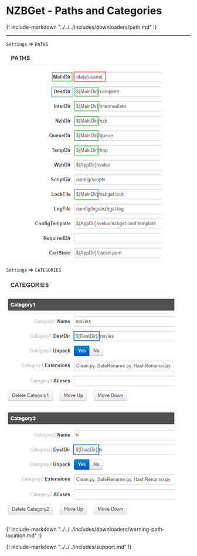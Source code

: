 # NZBGet - Paths and Categories

{! include-markdown "../../../includes/downloaders/path.md" !}
<!-- --8<-- "includes/downloaders/path.md" -->

---

`Settings` => `PATHS`

![nzbget-settings-paths](/Hardlinks/images/nzbget-settings-paths.png)

`Settings` => `CATEGORIES`

![nzbget-settings-categories](/Hardlinks/images/nzbget-settings-categories.png)

{! include-markdown "../../../includes/downloaders/warning-path-location.md" !}
<!-- --8<-- "includes/downloaders/warning-path-location.md" -->

{! include-markdown "../../../includes/support.md" !}
<!-- --8<-- "includes/support.md" -->
